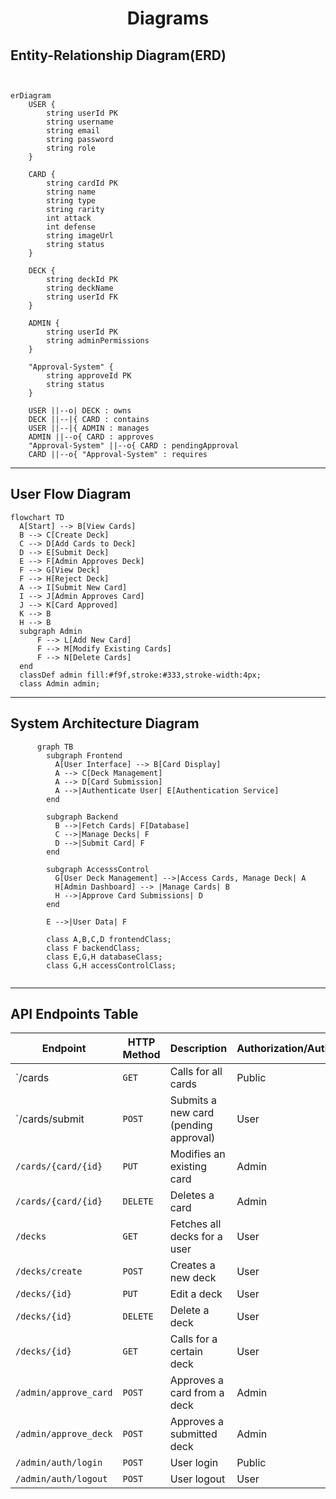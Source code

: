 #   <p align="center">Diagrams</p>


## Entity-Relationship Diagram(ERD)

```mermaid


erDiagram
    USER {
        string userId PK
        string username
        string email
        string password
        string role
    }

    CARD {
        string cardId PK
        string name
        string type
        string rarity
        int attack
        int defense
        string imageUrl
        string status
    }

    DECK {
        string deckId PK
        string deckName
        string userId FK
    }

    ADMIN {
        string userId PK
        string adminPermissions
    }

    "Approval-System" {
        string approveId PK
        string status
    }

    USER ||--o| DECK : owns
    DECK ||--|{ CARD : contains
    USER ||--|{ ADMIN : manages
    ADMIN ||--o{ CARD : approves
    "Approval-System" ||--o{ CARD : pendingApproval
    CARD ||--o{ "Approval-System" : requires

```

---

## User Flow Diagram

  ```mermaid
  flowchart TD
    A[Start] --> B[View Cards]
    B --> C[Create Deck]
    C --> D[Add Cards to Deck]
    D --> E[Submit Deck]
    E --> F[Admin Approves Deck]
    F --> G[View Deck]
    F --> H[Reject Deck]
    A --> I[Submit New Card]
    I --> J[Admin Approves Card]
    J --> K[Card Approved]
    K --> B
    H --> B
    subgraph Admin
        F --> L[Add New Card]
        F --> M[Modify Existing Cards]
        F --> N[Delete Cards]
    end
    classDef admin fill:#f9f,stroke:#333,stroke-width:4px;
    class Admin admin;

  ```

  ---

  ## System Architecture Diagram

  ```mermaid
        graph TB
          subgraph Frontend
            A[User Interface] --> B[Card Display]
            A --> C[Deck Management]
            A --> D[Card Submission]
            A -->|Authenticate User| E[Authentication Service]
          end

          subgraph Backend
            B -->|Fetch Cards| F[Database]
            C -->|Manage Decks| F
            D -->|Submit Card| F
          end

          subgraph AccesssControl
            G[User Deck Management] -->|Access Cards, Manage Deck| A
            H[Admin Dashboard] --> |Manage Cards| B
            H -->|Approve Card Submissions| D
          end

          E -->|User Data| F

          class A,B,C,D frontendClass;
          class F backendClass;
          class E,G,H databaseClass;
          class G,H accessControlClass;
            

```

---

  ## API Endpoints Table
      
   | **Endpoint**                  |  **HTTP Method**  |        **Description**                 |     **Authorization/Authentication**    |
   |-------------------------------|-------------------|----------------------------------------|-----------------------------------------|
   | `/cards                       | `GET`             | Calls for all cards                    | Public                                  |
   | `/cards/submit                | `POST`            | Submits a new card (pending approval)  | User                                    |
   | `/cards/{card/{id}`           | `PUT`             | Modifies an existing card              | Admin                                   |
   | `/cards/{card/{id}`           | `DELETE`          | Deletes a card                         | Admin                                   |
   | `/decks`                      | `GET`             | Fetches all decks for a user           | User                                    |
   | `/decks/create`               | `POST`            | Creates a new deck                     | User                                    |
   | `/decks/{id}`                 | `PUT`             | Edit a deck                            | User                                    |
   | `/decks/{id}`                 | `DELETE`          | Delete a deck                          | User                                    |
   | `/decks/{id}`                 | `GET`             | Calls for a certain deck               | User                                    |
   | `/admin/approve_card`         | `POST`            | Approves a card from a deck            | Admin                                   |
   | `/admin/approve_deck`         | `POST`            | Approves a submitted deck              | Admin                                   |
   | `/admin/auth/login`           | `POST`            | User login                             | Public                                  |
   | `/admin/auth/logout`          | `POST`            | User logout                            | User                                    |

